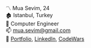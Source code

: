 〽️ Mua Sevim, 24  
🏚️ Istanbul, Turkey  
🔧 Computer Engineer  
📫 mua.sevim@gmail.com  
🔗 [Portfolio](https://muasevim.github.io/), [LinkedIn](https://www.linkedin.com/in/mua-sevim/), [CodeWars](https://www.codewars.com/users/mua_svm)  
